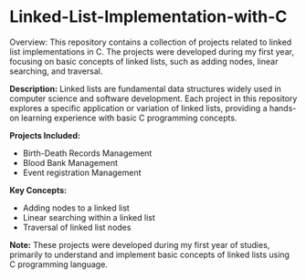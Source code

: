 # Linked-List-Implementation-with-C
Overview:
This repository contains a collection of projects related to linked list implementations in C. The projects were developed during my first year, focusing on basic concepts of linked lists, such as adding nodes, linear searching, and traversal.

**Description:**
Linked lists are fundamental data structures widely used in computer science and software development. Each project in this repository explores a specific application or variation of linked lists, providing a hands-on learning experience with basic C programming concepts.

**Projects Included:**
- Birth-Death Records Management
- Blood Bank Management
- Event registration Management
  
**Key Concepts:**
- Adding nodes to a linked list
- Linear searching within a linked list
- Traversal of linked list nodes
  
**Note:** These projects were developed during my first year of studies, primarily to understand and implement basic concepts of linked lists using C programming language.
